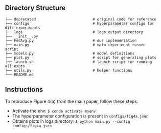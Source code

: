 ## Directory Structure
```
├── deprecated                          # original code for reference
├── configs                             # hyperparameter configs for diff experiments
├── logs                                # logs output directory
├── __init__.py
├── FedAvg.py                           # our implementation
├── main.py                             # main experiment runner script
├── models.py                           # model definitions
├── plot.py                             # script for generating plots
├── launch.sh                           # launch script for running all expts
├── utils.py                            # helper functions
└── README.md
```


## Instructions
To reproduce Figure 4(a) from the main paper, follow these steps:
* Activate the env: `$ conda activate myenv`
* The hyperparameter configuration is present in `configs/fig4a.json`
* Obtains plots in logs directory: `$ python main.py --config configs/fig4a.json`
